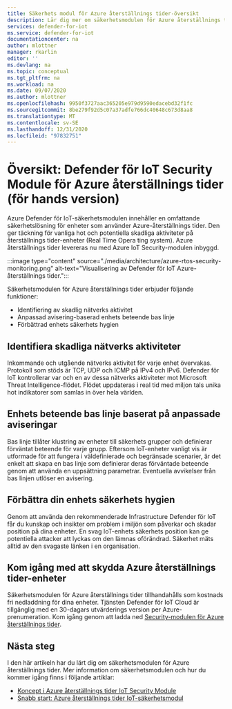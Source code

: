 ```yaml
---
title: Säkerhets modul för Azure återställnings tider-översikt
description: Lär dig mer om säkerhetsmodulen för Azure återställnings tider support och implementering som en del av Azure Defender for IoT.
services: defender-for-iot
ms.service: defender-for-iot
documentationcenter: na
author: mlottner
manager: rkarlin
editor: ''
ms.devlang: na
ms.topic: conceptual
ms.tgt_pltfrm: na
ms.workload: na
ms.date: 09/07/2020
ms.author: mlottner
ms.openlocfilehash: 9950f3727aac365205e979d9590edacebd32f1fc
ms.sourcegitcommit: 8be279f92d5c07a37adfe766dc40648c673d8aa8
ms.translationtype: MT
ms.contentlocale: sv-SE
ms.lasthandoff: 12/31/2020
ms.locfileid: "97832751"
---
```

# <a name="overview-defender-for-iot-security-module-for-azure-rtos-preview"></a>Översikt: Defender för IoT Security Module för Azure återställnings tider (för hands version)

Azure Defender för IoT-säkerhetsmodulen innehåller en omfattande säkerhetslösning för enheter som använder Azure-återställnings tider. Den ger täckning för vanliga hot och potentiella skadliga aktiviteter på återställnings tider-enheter (Real Time Opera ting system). Azure återställnings tider levereras nu med Azure IoT Security-modulen inbyggd.

:::image type="content" source="./media/architecture/azure-rtos-security-monitoring.png" alt-text="Visualisering av Defender för IoT Azure-återställnings tider.":::


Säkerhetsmodulen för Azure återställnings tider erbjuder följande funktioner:

- Identifiering av skadlig nätverks aktivitet
- Anpassad avisering-baserad enhets beteende bas linje
- Förbättrad enhets säkerhets hygien

## <a name="detect-malicious-network-activities"></a>Identifiera skadliga nätverks aktiviteter

Inkommande och utgående nätverks aktivitet för varje enhet övervakas. Protokoll som stöds är TCP, UDP och ICMP på IPv4 och IPv6. Defender för IoT kontrollerar var och en av dessa nätverks aktiviteter mot Microsoft Threat Intelligence-flödet. Flödet uppdateras i real tid med miljon tals unika hot indikatorer som samlas in över hela världen.

## <a name="device-behavior-baselining-based-on-custom-alerts"></a>Enhets beteende bas linje baserat på anpassade aviseringar

Bas linje tillåter klustring av enheter till säkerhets grupper och definierar förväntat beteende för varje grupp. Eftersom IoT-enheter vanligt vis är utformade för att fungera i väldefinierade och begränsade scenarier, är det enkelt att skapa en bas linje som definierar deras förväntade beteende genom att använda en uppsättning parametrar. Eventuella avvikelser från bas linjen utlöser en avisering.

## <a name="improve-your-device-security-hygiene"></a>Förbättra din enhets säkerhets hygien

Genom att använda den rekommenderade Infrastructure Defender för IoT får du kunskap och insikter om problem i miljön som påverkar och skadar position på dina enheter. En svag IoT-enhets säkerhets position kan ge potentiella attacker att lyckas om den lämnas oförändrad. Säkerhet mäts alltid av den svagaste länken i en organisation.

## <a name="get-started-protecting-azure-rtos-devices"></a>Kom igång med att skydda Azure återställnings tider-enheter

Säkerhetsmodulen för Azure återställnings tider tillhandahålls som kostnads fri nedladdning för dina enheter. Tjänsten Defender för IoT Cloud är tillgänglig med en 30-dagars utvärderings version per Azure-prenumeration. Kom igång genom att ladda ned [Security-modulen för Azure återställnings tider](https://github.com/MicrosoftDocs/azure-docs/blob/master/articles/defender-for-iot/iot-security-azure-rtos.md). 

## <a name="next-steps"></a>Nästa steg

I den här artikeln har du lärt dig om säkerhetsmodulen för Azure återställnings tider. Mer information om säkerhetsmodulen och hur du kommer igång finns i följande artiklar:

- [Koncept i Azure återställnings tider IoT Security Module](concept-rtos-security-module.md)
- [Snabb start: Azure återställnings tider IoT-säkerhetsmodul](quickstart-azure-rtos-security-module.md)

